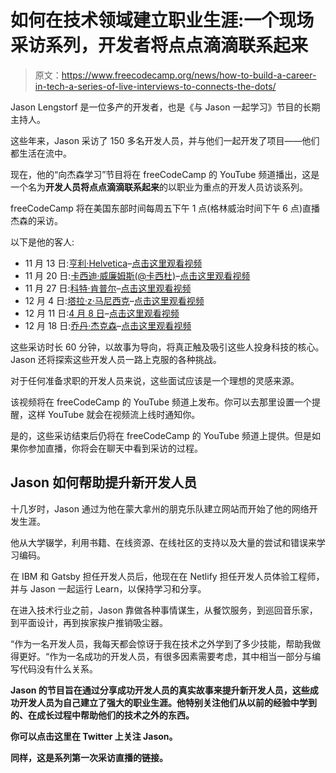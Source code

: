 # 如何在技术领域建立职业生涯:一个现场采访系列，开发者将点点滴滴联系起来

> 原文：<https://www.freecodecamp.org/news/how-to-build-a-career-in-tech-a-series-of-live-interviews-to-connects-the-dots/>

Jason Lengstorf 是一位多产的开发者，也是《与 Jason 一起学习》节目的长期主持人。

这些年来，Jason 采访了 150 多名开发人员，并与他们一起开发了项目——他们都生活在流中。

现在，他的“向杰森学习”节目将在 freeCodeCamp 的 YouTube 频道播出，这是一个名为**开发人员将点点滴滴联系起来**的以职业为重点的开发人员访谈系列。

freeCodeCamp 将在美国东部时间每周五下午 1 点(格林威治时间下午 6 点)直播杰森的采访。

以下是他的客人:

*   11 月 13 日:[亨利·Helvetica](https://twitter.com/HenriHelvetica)–[点击这里观看视频](https://www.youtube.com/watch?v=VtCUn3mY-L8&t=1972s)
*   11 月 20 日:[卡西迪·威廉姆斯(@卡西杜)](https://twitter.com/cassidoo)–[点击这里观看视频](https://www.youtube.com/watch?v=qsBfyUzZhTc)
*   11 月 27 日:[科特·肯普尔](https://twitter.com/kurtkemple)–[点击这里观看视频](https://www.youtube.com/watch?v=4fq8QlpEMec)
*   12 月 4 日:[塔拉·z·马尼西克](https://twitter.com/tzmanics)–[点击这里观看视频](https://www.youtube.com/watch?v=TTerxQRfcFc)
*   12 月 11 日:[4 月 8 日](https://twitter.com/vogueandcode)–[点击这里观看视频](https://www.youtube.com/watch?v=1jsr5okmlZ0)
*   12 月 18 日:[乔丹·杰克森](https://twitter.com/2fifthsamazing)–[点击这里观看视频](https://youtu.be/csIEMIoN0oQ)

这些采访时长 60 分钟，以故事为导向，将真正触及吸引这些人投身科技的核心。Jason 还将探索这些开发人员一路上克服的各种挑战。

对于任何准备求职的开发人员来说，这些面试应该是一个理想的灵感来源。

该视频将在 freeCodeCamp 的 YouTube 频道上发布。你可以去那里设置一个提醒，这样 YouTube 就会在视频流上线时通知你。

是的，这些采访结束后仍将在 freeCodeCamp 的 YouTube 频道上提供。但是如果你参加直播，你将会在聊天中看到采访的过程。

## Jason 如何帮助提升新开发人员

十几岁时，Jason 通过为他在蒙大拿州的朋克乐队建立网站而开始了他的网络开发生涯。

他从大学辍学，利用书籍、在线资源、在线社区的支持以及大量的尝试和错误来学习编码。

在 IBM 和 Gatsby 担任开发人员后，他现在在 Netlify 担任开发人员体验工程师，并与 Jason 一起运行 Learn，以保持学习和分享。

在进入技术行业之前，Jason 靠做各种事情谋生，从餐饮服务，到巡回音乐家，到平面设计，再到挨家挨户推销吸尘器。

“作为一名开发人员，我每天都会惊讶于我在技术之外学到了多少技能，帮助我做得更好。“作为一名成功的开发人员，有很多因素需要考虑，其中相当一部分与编写代码没有什么关系。

**Jason 的节目旨在通过分享成功开发人员的真实故事来提升新开发人员，这些成功开发人员为自己建立了强大的职业生涯。他特别关注他们从以前的经验中学到的、在成长过程中帮助他们的技术之外的东西。**

**你可以点击这里在 Twitter 上关注 Jason。**

**同样，这是系列第一次采访直播的链接。**